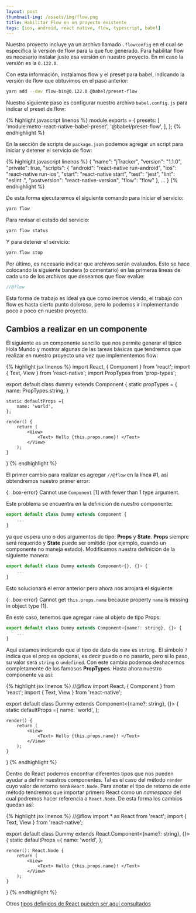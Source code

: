 ```yaml
---
layout: post
thumbnail-img: /assets/img/flow.png
title: Habilitar Flow en un proyecto existente
tags: [ios, android, react native, flow, typescript, babel]
---
```


Nuestro proyecto incluye ya un archivo llamado `.flowconfig` en el cual se especifica la versión de flow para la que fue generado. Para habilitar flow es necesario instalar justo esa versión en nuestro proyecto. En mi caso la versión es la `0.122.0`.

Con esta información, instalamos flow y el preset para babel, indicando la versión de flow que obtuvimos en el paso anterior:

```sh
yarn add --dev flow-bin@0.122.0 @babel/preset-flow
```

Nuestro siguiente paso es configurar nuestro archivo `babel.config.js` para indicar el preset de flow:

{% highlight javascript linenos %}
module.exports = {
    presets: [
        'module:metro-react-native-babel-preset',
        '@babel/preset-flow',
    ],
};
{% endhighlight %}

En la sección de scripts de `package.json` podemos agregar un script para iniciar y detener el servicio de flow:

{% highlight javascript linenos %}
{
  "name": "jTracker",
  "version": "1.1.0",
  "private": true,
  "scripts": {
    "android": "react-native run-android",
    "ios": "react-native run-ios",
    "start": "react-native start",
    "test": "jest",
    "lint": "eslint .",
    "postversion": "react-native-version",
    "flow": "flow"
  },
  ...
}
{% endhighlight %}

De esta forma ejecutaremos el siguiente comando para iniciar el servicio:

```sh
yarn flow
```

Para revisar el estado del servicio:

```sh
yarn flow status
```

Y para detener el servicio:

```sh
yarn flow stop
```

Por último, es necesario indicar que archivos serán evaluados. Esto se hace colocando la siguiente bandera (o comentario) en las primeras líneas de cada uno de los archivos que deseamos que flow evalúe:

```js
//@flow
```

Esta forma de trabajo es ideal ya que como iremos viendo, el trabajo con flow es hasta cierto punto doloroso, pero lo podemos ir implementando poco a poco en nuestro proyecto.

## Cambios a realizar en un componente

El siguiente es un componente sencillo que nos permite generar el típico Hola Mundo y mostrar algunas de las tareas básicas que tendremos que realizar en nuestro proyecto una vez que implementemos flow:

{% highlight jsx linenos %}
import React, { Component } from 'react';
import { Text, View } from 'react-native';
import PropTypes from 'prop-types';

export default class dummy extends Component {
    static propTypes = {
        name: PropTypes.string,
    }

    static defaultProps ={
        name: 'world',
    };

    render() {
        return (
            <View>
                <Text> Hello {this.props.name}! </Text>
            </View>
        );
    }
}
{% endhighlight %}

El primer cambio para realizar es agregar `//@flow` en la línea #1, así obtendremos nuestro primer error:

{: .box-error}
Cannot use  `Component` [1] with fewer than 1 type argument.

Este problema se encuentra en la definición de nuestro componente:

```jsx
export default class Dummy extends Component {
    ...
}
```

ya que espera uno o dos argumentos de tipo: **Props** y **State**. **Props** siempre será requerido y **State** puede ser omitido (por ejemplo, cuando un componente no maneja estado). Modificamos nuestra definición de la siguiente manera:

```jsx
export default class Dummy extends Component<{}, {}> {
    ...
}
```

Esto solucionará el error anterior pero ahora nos arrojará el siguiente:

{: .box-error}
Cannot get `this.props.name` because property `name` is missing in  object type [1].

En este caso, tenemos que agregar `name` al objeto de tipo Props:

```jsx
export default class Dummy extends Component<{name?: string}, {}> {
    ...
}
```

Aquí estamos indicando que el tipo de dato de `name` es `string.` El símbolo `?` indica que el prop es opcional, es decir puedo o no pasarlo, pero si lo paso, su valor será `string` o `undefined`. Con este cambio podemos deshacernos completamente de los famosos **PropTypes**. Hasta ahora nuestro componente va así:

{% highlight jsx linenos %}
//@flow
import React, { Component } from 'react';
import { Text, View } from 'react-native';

export default class Dummy extends Component<{name?: string}, {}> {
    static defaultProps ={
        name: 'world',
    };

    render() {
        return (
            <View>
                <Text> Hello {this.props.name}! </Text>
            </View>
        );
    }
}
{% endhighlight %}

Dentro de React podemos encontrar diferentes tipos que nos pueden ayudar a definir nuestros componentes. Tal es el caso del método `render` cuyo valor de retorno será `React.Node`. Para anotar el tipo de retorno de este método tendremos que importar primero React como un *namespace* del cual podremos hacer referencia a `React.Node`. De esta forma los cambios quedan así:

{% highlight jsx linenos %}
//@flow
import * as React from 'react';
import { Text, View } from 'react-native';

export default class Dummy extends React.Component<{name?: string}, {}> {
    static defaultProps ={
        name: 'world',
    };

    render(): React.Node {
        return (
            <View>
                <Text> Hello {this.props.name}! </Text>
            </View>
        );
    }
}
{% endhighlight %}

Otros [tipos definidos de React pueden ser aquí consultados](https://flow.org/en/docs/react/types/)
